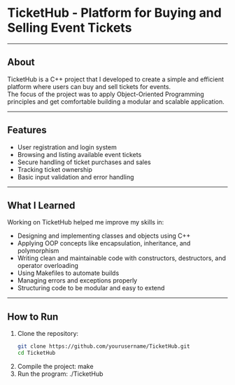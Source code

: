 # TicketHub - Platform for Buying and Selling Event Tickets

---

## About

TicketHub is a C++ project that I developed to create a simple and efficient platform where users can buy and sell tickets for events.  
The focus of the project was to apply Object-Oriented Programming principles and get comfortable building a modular and scalable application.

---

## Features

- User registration and login system  
- Browsing and listing available event tickets  
- Secure handling of ticket purchases and sales  
- Tracking ticket ownership  
- Basic input validation and error handling  

---

## What I Learned

Working on TicketHub helped me improve my skills in:

- Designing and implementing classes and objects using C++  
- Applying OOP concepts like encapsulation, inheritance, and polymorphism  
- Writing clean and maintainable code with constructors, destructors, and operator overloading  
- Using Makefiles to automate builds  
- Managing errors and exceptions properly  
- Structuring code to be modular and easy to extend  

---

## How to Run

1. Clone the repository:  
   ```bash
   git clone https://github.com/yourusername/TicketHub.git
   cd TicketHub
2. Compile the project:
   make
3. Run the program:
   ./TicketHub
